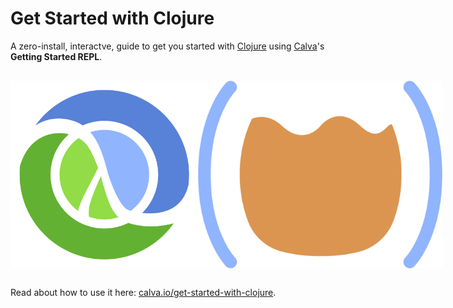 # Get Started with Clojure

A zero-install, interactve, guide to get you started with [Clojure](https://clojure.org/) using [Calva](https://calva.io/)'s **Getting Started REPL**.

<div style="margin: 30px 0 30px 0;; display: flex; justify-content: space-around;">
<img src="doc/clj.png" height=300>
<img src="doc/calva-symbol.png" height=300>

</div>

Read about how to use it here: [calva.io/get-started-with-clojure](https://calva.io/get-started-with-clojure/).
